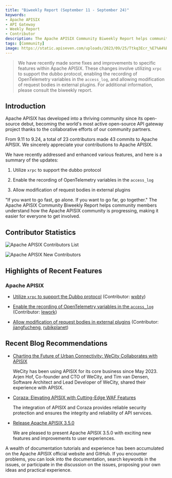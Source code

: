 ```yaml
---
title: "Biweekly Report (September 11 - September 24)"
keywords: 
- Apache APISIX
- API Gateway
- Weekly Report
- Contributor
description: The Apache APISIX Community Biweekly Report helps community members understand how the Apache APISIX community is progressing, making it easier for everyone to get involved.
tags: [Community]
image: https://static.apiseven.com/uploads/2023/09/25/Ttkq3Ecr_%E7%A4%BE%E5%8C%BA%E5%8F%8C%E5%91%A8%E6%8A%A5-%E5%85%AC%E4%BC%97%E5%8F%B7%E5%A4%B4%E5%9B%BE-%E8%8B%B1%E6%96%87.png
---
```


> We have recently made some fixes and improvements to specific features within Apache APISIX. These changes involve utilizing `xrpc` to support the dubbo protocol, enabling the recording of OpenTelemetry variables in the `access_log`, and allowing modification of request bodies in external plugins. For additional information, please consult the biweekly report.
<!--truncate-->

## Introduction

Apache APISIX has developed into a thriving community since its open-source debut, becoming the world's most active open-source API gateway project thanks to the collaborative efforts of our community partners.

From 9.11 to 9.24, a total of 23 contributors made 43 commits to Apache APISIX. We sincerely appreciate your contributions to Apache APISIX.

We have recently addressed and enhanced various features, and here is a summary of the updates:

1. Utilize `xrpc` to support the dubbo protocol

2. Enable the recording of OpenTelemetry variables in the `access_log`

3. Allow modification of request bodies in external plugins

"If you want to go fast, go alone. If you want to go far, go together." The Apache APISIX Community Biweekly Report helps community members understand how the Apache APISIX community is progressing, making it easier for everyone to get involved.

## Contributor Statistics

![Apache APISIX Contributors List](https://static.apiseven.com/uploads/2023/09/26/vv9C03oJ_Frame%204.png)

![Apache APISIX New Contributors](https://static.apiseven.com/uploads/2023/09/26/0xnTsOLT_9.24-newcon.png)

## Highlights of Recent Features

### Apache APISIX

- [Utilize `xrpc` to support the Dubbo protocol](https://github.com/apache/apisix/pull/9660) (Contributor: [wxbty](https://github.com/wxbty))

- [Enable the recording of OpenTelemetry variables in the `access_log`](https://github.com/apache/apisix/pull/8871) (Contributor: [lework](https://github.com/lework))

- [Allow modification of request bodies in external plugins](https://github.com/apache/apisix/pull/9990) (Contributor: [jiangfucheng](https://github.com/jiangfucheng), [rubikplanet](https://github.com/rubikplanet))

## Recent Blog Recommendations

- [Charting the Future of Urban Connectivity: WeCity Collaborates with APISIX](https://apisix.apache.org/blog/2023/09/20/wecity-uses-apisix/)

  WeCity has been using APISIX for its core business since May 2023. Arjen Hof, Co-founder and CTO of WeCity, and Tim van Densen, Software Architect and Lead Developer of WeCity, shared their experience with APISIX.

- [Coraza: Elevating APISIX with Cutting-Edge WAF Features](https://apisix.apache.org/blog/2023/09/08/APISIX-integrates-with-Coraza/)

  The integration of APISIX and Coraza provides reliable security protection and ensures the integrity and reliability of API services.

- [Release Apache APISIX 3.5.0](https://apisix.apache.org/blog/2023/09/01/release-apache-apisix-3.5.0/)

  We are pleased to present Apache APISIX 3.5.0 with exciting new features and improvements to user experiences.

A wealth of documentation tutorials and experience has been accumulated on the Apache APISIX official website and GitHub. If you encounter problems, you can look into the documentation, search keywords in the issues, or participate in the discussion on the issues, proposing your own ideas and practical experience.
